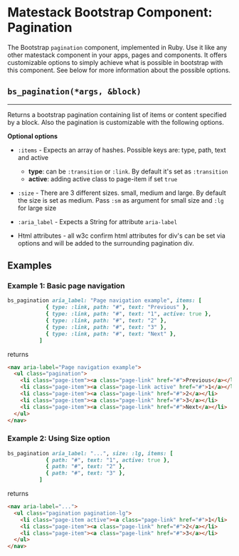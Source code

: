 # Matestack Bootstrap Component: Pagination

The Bootstrap `pagination` component, implemented in Ruby. Use it like any other matestack component in your apps, pages and components. It offers customizable options to simply achieve what is possible in bootstrap with this component. See below for more information about the possible options.

## `bs_pagination(*args, &block)`
----

Returns a bootstrap pagination containing list of items or content specified by a block. Also the pagination is customizable with the following options.

**Optional options**

* `:items` - Expects an array of hashes. Possible keys are: type, path, text and active
  * **type**: can be `:transition` or `:link`. By default it's set as `:transition`
  * **active**: adding active class to page-item if set `true`

* `:size` - There are 3 different sizes. small, medium and large. By default the size is set as medium. Pass `:sm` as argument for small size and `:lg` for large size

* `:aria_label` - Expects a String for attribute `aria-label`

* Html attributes - all w3c confirm html attributes for div's can be set via options and will be added to the surrounding pagination div.

## Examples

### Example 1: Basic page navigation

```ruby
bs_pagination aria_label: "Page navigation example", items: [
            { type: :link, path: "#", text: "Previous" },
            { type: :link, path: "#", text: "1", active: true },
            { type: :link, path: "#", text: "2" },
            { type: :link, path: "#", text: "3" },
            { type: :link, path: "#", text: "Next" },
          ]
```

returns

```html
<nav aria-label="Page navigation example">
  <ul class="pagination">
    <li class="page-item"><a class="page-link" href="#">Previous</a></li>
    <li class="page-item"><a class="page-link active" href="#">1</a></li>
    <li class="page-item"><a class="page-link" href="#">2</a></li>
    <li class="page-item"><a class="page-link" href="#">3</a></li>
    <li class="page-item"><a class="page-link" href="#">Next</a></li>
  </ul>
</nav>
```

### Example 2: Using Size option

```ruby
bs_pagination aria_label: "...", size: :lg, items: [
            { path: "#", text: "1", active: true },
            { path: "#", text: "2" },
            { path: "#", text: "3" },
          ]
```

returns

```html
<nav aria-label="...">
  <ul class="pagination pagination-lg">
    <li class="page-item active"><a class="page-link" href="#">1</li>
    <li class="page-item"><a class="page-link" href="#">2</a></li>
    <li class="page-item"><a class="page-link" href="#">3</a></li>
  </ul>
</nav>
```
